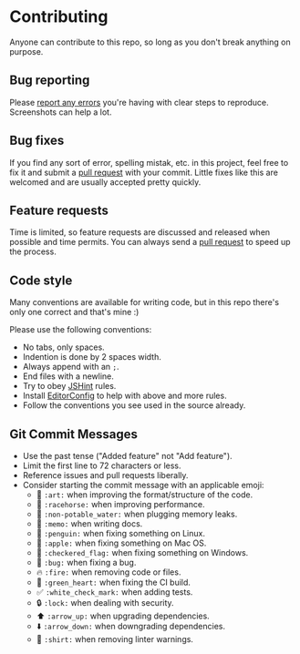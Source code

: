 ﻿# Contributing
Anyone can contribute to this repo, so long as you don't break anything on purpose.


## Bug reporting
Please [report any errors](https://github.com/jerone/TweeDuizenden/issues/new) you're having with clear steps to reproduce.
Screenshots can help a lot.


## Bug fixes
If you find any sort of error, spelling mistak, etc. in this project, feel free to fix it and submit a [pull request](https://github.com/jerone/TweeDuizenden/pulls) with your commit. Little fixes like this are welcomed and are usually accepted pretty quickly.


## Feature requests
Time is limited, so feature requests are discussed and released when possible and time permits. You can always send a [pull request](https://github.com/jerone/TweeDuizenden/pulls) to speed up the process.


## Code style
Many conventions are available for writing code, but in this repo there's only one correct and that's mine :)

Please use the following conventions:

* No tabs, only spaces.
* Indention is done by 2 spaces width.
* Always append with an `;`.
* End files with a newline.
* Try to obey [JSHint](http://jshint.com) rules.
* Install [EditorConfig](http://editorconfig.org) to help with above and more rules.
* Follow the conventions you see used in the source already.


## Git Commit Messages

* Use the past tense ("Added feature" not "Add feature").
* Limit the first line to 72 characters or less.
* Reference issues and pull requests liberally.
* Consider starting the commit message with an applicable emoji:
    * :art: `:art:` when improving the format/structure of the code.
    * :racehorse: `:racehorse:` when improving performance.
    * :non-potable_water: `:non-potable_water:` when plugging memory leaks.
    * :memo: `:memo:` when writing docs.
    * :penguin: `:penguin:` when fixing something on Linux.
    * :apple: `:apple:` when fixing something on Mac OS.
    * :checkered_flag: `:checkered_flag:` when fixing something on Windows.
    * :bug: `:bug:` when fixing a bug.
    * :fire: `:fire:` when removing code or files.
    * :green_heart: `:green_heart:` when fixing the CI build.
    * :white_check_mark: `:white_check_mark:` when adding tests.
    * :lock: `:lock:` when dealing with security.
    * :arrow_up: `:arrow_up:` when upgrading dependencies.
    * :arrow_down: `:arrow_down:` when downgrading dependencies.
    * :shirt: `:shirt:` when removing linter warnings.
